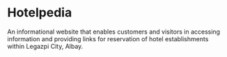 # Hotelpedia
An informational website that enables customers and visitors in accessing information and providing links for reservation of hotel establishments within Legazpi City, Albay.
